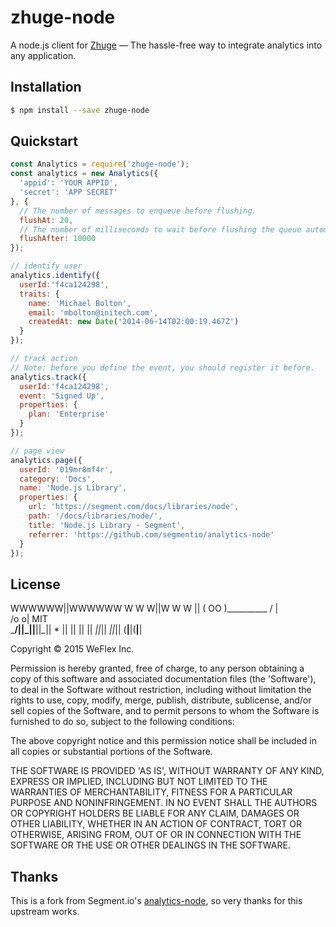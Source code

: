 
# zhuge-node

A node.js client for [Zhuge](https://zhugeio.com) — The hassle-free way to integrate analytics into any application.

## Installation

```bash
$ npm install --save zhuge-node
```

## Quickstart

```js
const Analytics = require('zhuge-node');
const analytics = new Analytics({
  'appid': 'YOUR APPID',
  'secret': 'APP SECRET'
}, {
  // The number of messages to enqueue before flushing.
  flushAt: 20,
  // The number of milliseconds to wait before flushing the queue automatically.
  flushAfter: 10000
});

// identify user
analytics.identify({
  userId:'f4ca124298',
  traits: {
    name: 'Michael Bolton',
    email: 'mbolton@initech.com',
    createdAt: new Date('2014-06-14T02:00:19.467Z')
  }
});

// track action
// Note: before you define the event, you should register it before.
analytics.track({
  userId:'f4ca124298',
  event: 'Signed Up',
  properties: {
    plan: 'Enterprise'
  }
});

// page view
analytics.page({
  userId: '019mr8mf4r',
  category: 'Docs',
  name: 'Node.js Library',
  properties: {
    url: 'https://segment.com/docs/libraries/node',
    path: '/docs/libraries/node/',
    title: 'Node.js Library - Segment',
    referrer: 'https://github.com/segmentio/analytics-node'
  }
});
```

## License

  WWWWWW||WWWWWW
   W W W||W W W
        ||
      ( OO )__________
       /  |           \
      /o o|    MIT     \
      \___/||_||__||_|| *
           || ||  || ||
          _||_|| _||_||
         (__|__|(__|__|

Copyright &copy; 2015 WeFlex Inc.

Permission is hereby granted, free of charge, to any person obtaining a copy of this software and associated documentation files (the 'Software'), to deal in the Software without restriction, including without limitation the rights to use, copy, modify, merge, publish, distribute, sublicense, and/or sell copies of the Software, and to permit persons to whom the Software is furnished to do so, subject to the following conditions:

The above copyright notice and this permission notice shall be included in all copies or substantial portions of the Software.

THE SOFTWARE IS PROVIDED 'AS IS', WITHOUT WARRANTY OF ANY KIND, EXPRESS OR IMPLIED, INCLUDING BUT NOT LIMITED TO THE WARRANTIES OF MERCHANTABILITY, FITNESS FOR A PARTICULAR PURPOSE AND NONINFRINGEMENT. IN NO EVENT SHALL THE AUTHORS OR COPYRIGHT HOLDERS BE LIABLE FOR ANY CLAIM, DAMAGES OR OTHER LIABILITY, WHETHER IN AN ACTION OF CONTRACT, TORT OR OTHERWISE, ARISING FROM, OUT OF OR IN CONNECTION WITH THE SOFTWARE OR THE USE OR OTHER DEALINGS IN THE SOFTWARE.

## Thanks

This is a fork from Segment.io's [analytics-node](https://github.com/segmentio/analytics-node), so
very thanks for this upstream works.


